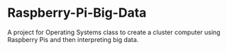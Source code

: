 # Raspberry-Pi-Big-Data
A project for Operating Systems class to create a cluster computer using Raspberry Pis and then interpreting big data.
